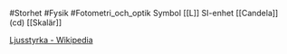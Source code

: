 #Storhet #Fysik #Fotometri_och_optik
Symbol [[L]]
SI-enhet [[Candela]] (cd)
[[Skalär]]

[Ljusstyrka - Wikipedia](https://sv.wikipedia.org/wiki/Ljusstyrka)